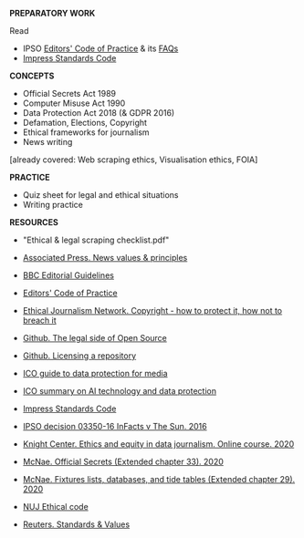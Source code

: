 **PREPARATORY WORK**

Read

- IPSO [Editors' Code of Practice](https://www.ipso.co.uk/editors-code-of-practice/) & its [FAQs](https://www.ipso.co.uk/faqs/editors-code/)
- [Impress Standards Code](https://www.impress.press/standards/)

**CONCEPTS**

- Official Secrets Act 1989
- Computer Misuse Act 1990
- Data Protection Act 2018 (& GDPR 2016)
- Defamation, Elections, Copyright
- Ethical frameworks for journalism
- News writing

[already covered: Web scraping ethics, Visualisation ethics, FOIA]

**PRACTICE**

- Quiz sheet for legal and ethical situations
- Writing practice

**RESOURCES**

- "Ethical & legal scraping checklist.pdf"

- [Associated Press. News values & principles](https://www.ap.org/about/news-values-and-principles/)
- [BBC Editorial Guidelines](https://www.bbc.com/editorialguidelines/)
- [Editors' Code of Practice](https://www.ipso.co.uk/editors-code-of-practice/)
- [Ethical Journalism Network. Copyright - how to protect it, how not to breach it](https://ethicaljournalismnetwork.org/resources/courses/copyright)
- [Github. The legal side of Open Source](https://opensource.guide/legal/)
- [Github. Licensing a repository](https://docs.github.com/en/free-pro-team@latest/github/creating-cloning-and-archiving-repositories/licensing-a-repository)
- [ICO guide to data protection for media](https://ico.org.uk/media/for-organisations/documents/1547/data-protection-and-journalism-quick-guide.pdf)
- [ICO summary on AI technology and data protection](https://ico.org.uk/for-organisations/guide-to-dp/key-data-protection-themes/explaining-decisions-made-with-artificial-intelligence/part-1-the-basics-of-explaining-ai/legal-framework/)
- [Impress Standards Code](https://www.impress.press/standards/)
- [IPSO decision 03350-16 InFacts v The Sun. 2016](https://www.ipso.co.uk/rulings-and-resolution-statements/ruling/?id=03350-16)
- [Knight Center. Ethics and equity in data journalism. Online course. 2020](https://www.journalismcourses.org/course/equity-ethics-in-data-journalism-hands-on-approaches-to-getting-your-data-right-2/)
- [McNae. Official Secrets (Extended chapter 33). 2020](https://learninglink.oup.com/access/mcnaes25e-resources#tag_chapter-33)
- [McNae. Fixtures lists, databases, and tide tables (Extended chapter 29). 2020](https://learninglink.oup.com/access/mcnaes25e-resources#tag_chapter-29)
- [NUJ Ethical code](https://www.nuj.org.uk/about/nuj-code/)
- [Reuters. Standards & Values](https://handbook.reuters.com/index.php?title=Standards_and_Values)

